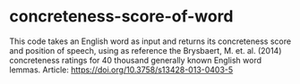 # concreteness-score-of-word
This code takes an English word as input and returns its concreteness score and position of speech, using as reference the Brysbaert, M. et. al. (2014) concreteness ratings for 40 thousand generally known English word lemmas.
Article: https://doi.org/10.3758/s13428-013-0403-5
